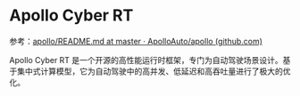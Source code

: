# Apollo Cyber RT

参考：[apollo/README.md at master · ApolloAuto/apollo (github.com)](https://github.com/ApolloAuto/apollo/blob/master/cyber/README.md)

Apollo Cyber RT 是一个开源的高性能运行时框架，专门为自动驾驶场景设计。基于集中式计算模型，它为自动驾驶中的高并发、低延迟和高吞吐量进行了极大的优化。


